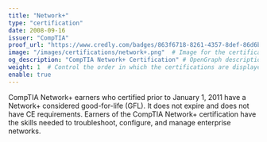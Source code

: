 ```yaml
---
title: "Network+"
type: "certification"
date: 2008-09-16
issuer: "CompTIA"
proof_url: "https://www.credly.com/badges/863f6718-8261-4357-8def-86d6b81fe635/public_url"
image: "/images/certifications/network+.png"  # Image for the certification
og_description: "CompTIA Network+ Certification" # OpenGraph description for this page
weight: 1  # Control the order in which the certifications are displayed
enable: true
---
```

CompTIA Network+ earners who certified prior to January 1, 2011 have a Network+ considered
good-for-life (GFL). It does not expire and does not have CE requirements. Earners of the
CompTIA Network+ certification have the skills needed to troubleshoot, configure, and manage
enterprise networks.

